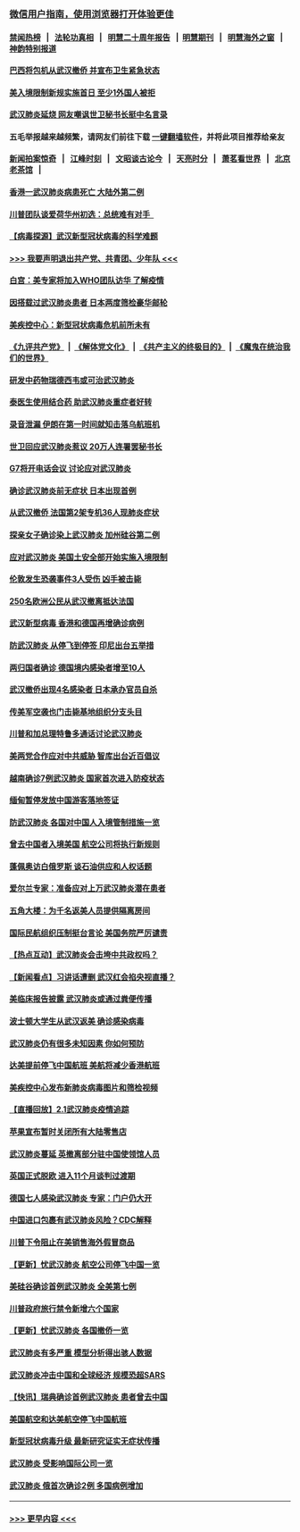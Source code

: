 ### [微信用户指南，使用浏览器打开体验更佳](https://github.com/gfw-breaker/banned-news1/blob/master/indexes/wechat-guide.md?t=0)
#### [禁闻热榜](热点新闻.md?t=0)  &nbsp;&nbsp;|&nbsp;&nbsp; [法轮功真相](https://github.com/gfw-breaker/truth/blob/master/README.md?t=0) &nbsp;&nbsp;|&nbsp;&nbsp; [明慧二十周年报告](https://github.com/gfw-breaker/mh-reports/blob/master/README.md?t=0) &nbsp;&nbsp;|&nbsp;&nbsp;[明慧期刊](https://github.com/gfw-breaker/mh-qikan) &nbsp;&nbsp;|&nbsp;&nbsp; [明慧海外之窗](https://github.com/gfw-breaker/mh-news/blob/master/README.md?t=0) &nbsp;&nbsp;|&nbsp;&nbsp; [神韵特别报道](https://github.com/gfw-breaker/mh-news/blob/master/shenyun.md?t=0)
#### [巴西将包机从武汉撤侨 并宣布卫生紧急状态](../pages/nsc418/n11843418.md?t=02041901) 
#### [美入境限制新规实施首日 至少1外国人被拒](../pages/nsc418/n11843058.md?t=02041901) 
#### [武汉肺炎延烧 网友嘲讽世卫秘书长挺中名言录](../pages/nsc418/n11843056.md?t=02041901) 
#### 五毛举报越来越频繁，请网友们前往下载 [一键翻墙软件](https://github.com/gfw-breaker/ssr-accounts)，并将此项目推荐给亲友
#### [新闻拍案惊奇](https://github.com/gfw-breaker/banned-news1/blob/master/pages/link4.md) &nbsp;&nbsp;|&nbsp;&nbsp; [江峰时刻](https://github.com/gfw-breaker/banned-news1/blob/master/pages/link4.md) &nbsp;&nbsp;|&nbsp;&nbsp; [文昭谈古论今](https://github.com/gfw-breaker/banned-news1/blob/master/pages/link4.md) &nbsp;&nbsp;|&nbsp;&nbsp; [天亮时分](https://github.com/gfw-breaker/banned-news1/blob/master/pages/link4.md) &nbsp;&nbsp;|&nbsp;&nbsp; [萧茗看世界](https://github.com/gfw-breaker/banned-news1/blob/master/pages/link4.md) &nbsp;&nbsp;|&nbsp;&nbsp; [北京老茶馆](https://github.com/gfw-breaker/banned-news1/blob/master/pages/link4.md) &nbsp;&nbsp;|&nbsp;&nbsp; 
#### [香港一武汉肺炎病患死亡 大陆外第二例](../pages/nsc418/n11843026.md?t=02041901) 
#### [川普团队谈爱荷华州初选：总统难有对手  ](../pages/nsc418/n11842867.md?t=02041901) 
#### [【病毒探源】武汉新型冠状病毒的科学难题](../pages/nsc418/n11842176.md?t=02041901) 
#### [>>> 我要声明退出共产党、共青团、少年队 <<<](https://github.com/begood0513/goodnews/blob/master/quit/letter.md) 
#### [白宫：美专家将加入WHO团队访华 了解疫情](../pages/nsc418/n11842198.md?t=02041901) 
#### [因搭载过武汉肺炎患者 日本两度筛检豪华邮轮](../pages/nsc418/n11842447.md?t=02041901) 
#### [美疾控中心：新型冠状病毒危机前所未有](../pages/nsc418/n11842406.md?t=02041901) 
#### [《九评共产党》](https://github.com/begood0513/9ping.md/blob/master/README.md) &nbsp;|&nbsp; [《解体党文化》](../../../../jtdwh.md/blob/master/README.md)  &nbsp;|&nbsp; [《共产主义的终极目的》](../../../../gczydzjmd.md/blob/master/README.md) &nbsp;|&nbsp; [《魔鬼在统治我们的世界》](../../../../mgztzwmdsj.md/blob/master/README.md) 
#### [研发中药物瑞德西韦或可治武汉肺炎](../pages/nsc418/n11842100.md?t=02041901) 
#### [泰医生使用结合药 助武汉肺炎重症者好转](../pages/nsc418/n11842096.md?t=02041901) 
#### [录音泄漏 伊朗在第一时间就知击落乌航班机](../pages/nsc418/n11842002.md?t=02041901) 
#### [世卫回应武汉肺炎惹议 20万人连署罢秘书长](../pages/nsc418/n11841664.md?t=02041901) 
#### [G7将开电话会议 讨论应对武汉肺炎](../pages/nsc418/n11841658.md?t=02041901) 
#### [确诊武汉肺炎前无症状 日本出现首例](../pages/nsc418/n11841567.md?t=02041901) 
#### [从武汉撤侨 法国第2架专机36人现肺炎症状](../pages/nsc418/n11841382.md?t=02041901) 
#### [探亲女子确诊染上武汉肺炎 加州硅谷第二例](../pages/nsc418/n11839784.md?t=02041901) 
#### [应对武汉肺炎 美国土安全部开始实施入境限制](../pages/nsc418/n11839729.md?t=02041901) 
#### [伦敦发生恐袭事件3人受伤 凶手被击毙](../pages/nsc418/n11839442.md?t=02041901) 
#### [250名欧洲公民从武汉撤离抵达法国](../pages/nsc418/n11839438.md?t=02041901) 
#### [武汉新型病毒 香港和德国再增确诊病例](../pages/nsc418/n11839381.md?t=02041901) 
#### [防武汉肺炎 从停飞到停签 印尼出台五举措](../pages/nsc418/n11839282.md?t=02041901) 
#### [两归国者确诊 德国境内感染者增至10人](../pages/nsc418/n11839164.md?t=02041901) 
#### [武汉撤侨出现4名感染者 日本承办官员自杀](../pages/nsc418/n11839044.md?t=02041901) 
#### [传美军空袭也门击毙基地组织分支头目](../pages/nsc418/n11839210.md?t=02041901) 
#### [川普和加总理特鲁多通话讨论武汉肺炎](../pages/nsc418/n11839128.md?t=02041901) 
#### [美两党合作应对中共威胁 智库出台近百倡议](../pages/nsc418/n11838437.md?t=02041901) 
#### [越南确诊7例武汉肺炎 国家首次进入防疫状态](../pages/nsc418/n11838860.md?t=02041901) 
#### [缅甸暂停发放中国游客落地签证](../pages/nsc418/n11838730.md?t=02041901) 
#### [防武汉肺炎 各国对中国人入境管制措施一览](../pages/nsc418/n11838726.md?t=02041901) 
#### [曾去中国者入境美国 航空公司将执行新规则](../pages/nsc418/n11838375.md?t=02041901) 
#### [蓬佩奥访白俄罗斯 谈石油供应和人权话题](../pages/nsc418/n11838242.md?t=02041901) 
#### [爱尔兰专家：准备应对上万武汉肺炎潜在患者](../pages/nsc418/n11837978.md?t=02041901) 
#### [五角大楼：为千名返美人员提供隔离房间](../pages/nsc418/n11837831.md?t=02041901) 
#### [国际民航组织压制挺台言论 美国务院严厉谴责](../pages/nsc418/n11837791.md?t=02041901) 
#### [【热点互动】武汉肺炎会击垮中共政权吗？](../pages/nsc418/n11837779.md?t=02041901) 
#### [【新闻看点】习讲话遭删 武汉红会掐央视直播？](../pages/nsc418/n11837573.md?t=02041901) 
#### [美临床报告披露 武汉肺炎或通过粪便传播](../pages/nsc418/n11837626.md?t=02041901) 
#### [波士顿大学生从武汉返美 确诊感染病毒](../pages/nsc418/n11837580.md?t=02041901) 
#### [武汉肺炎仍有很多未知因素 你如何预防](../pages/nsc418/n11837666.md?t=02041901) 
#### [达美提前停飞中国航班 美航将减少香港航班](../pages/nsc418/n11837649.md?t=02041901) 
#### [美疾控中心发布新肺炎病毒图片和筛检视频](../pages/nsc418/n11837491.md?t=02041901) 
#### [【直播回放】2.1武汉肺炎疫情追踪](../pages/nsc418/n11837232.md?t=02041901) 
#### [苹果宣布暂时关闭所有大陆零售店](../pages/nsc418/n11837097.md?t=02041901) 
#### [武汉肺炎蔓延 英撤离部分驻中国使领馆人员](../pages/nsc418/n11837061.md?t=02041901) 
#### [英国正式脱欧 进入11个月谈判过渡期](../pages/nsc418/n11836911.md?t=02041901) 
#### [德国七人感染武汉肺炎 专家：门户仍大开](../pages/nsc418/n11836344.md?t=02041901) 
#### [中国进口包裹有武汉肺炎风险？CDC解释](../pages/nsc418/n11836321.md?t=02041901) 
#### [川普下令阻止在美销售海外假冒商品](../pages/nsc418/n11836261.md?t=02041901) 
#### [【更新】忧武汉肺炎 航空公司停飞中国一览](../pages/nsc418/n11835931.md?t=02041901) 
#### [美硅谷确诊首例武汉肺炎 全美第七例](../pages/nsc418/n11836093.md?t=02041901) 
#### [川普政府旅行禁令新增六个国家](../pages/nsc418/n11836083.md?t=02041901) 
#### [【更新】忧武汉肺炎 各国撤侨一览](../pages/nsc418/n11835673.md?t=02041901) 
#### [武汉肺炎有多严重 模型分析得出骇人数据](../pages/nsc418/n11835829.md?t=02041901) 
#### [武汉肺炎冲击中国和全球经济 规模恐超SARS](../pages/nsc418/n11835652.md?t=02041901) 
#### [【快讯】瑞典确诊首例武汉肺炎 患者曾去中国](../pages/nsc418/n11835675.md?t=02041901) 
#### [美国航空和达美航空停飞中国航班](../pages/nsc418/n11835567.md?t=02041901) 
#### [新型冠状病毒升级 最新研究证实无症状传播](../pages/nsc418/n11835589.md?t=02041901) 
#### [武汉肺炎 受影响国际公司一览](../pages/nsc418/n11835538.md?t=02041901) 
#### [武汉肺炎 俄首次确诊2例 多国病例增加](../pages/nsc418/n11835295.md?t=02041901) 

----
#### [ >>> 更早内容 <<< ](../indexes/nsc418-earlier.md)
